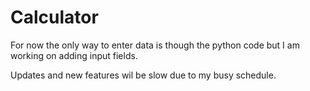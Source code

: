 # Calculator

For now the only way to enter data is though the python code but I am working on adding input fields. 

Updates and new features wil be slow due to my busy schedule.
